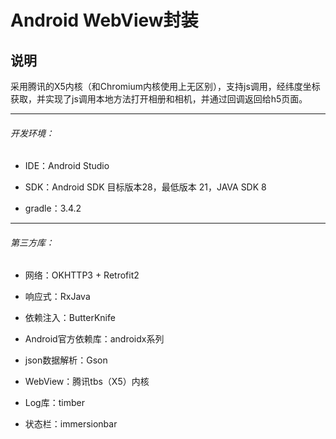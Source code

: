# Android WebView封装

## 说明
采用腾讯的X5内核（和Chromium内核使用上无区别），支持js调用，经纬度坐标获取，并实现了js调用本地方法打开相册和相机，并通过回调返回给h5页面。

---

###### 开发环境：
- IDE：Android Studio

- SDK：Android SDK 目标版本28，最低版本 21，JAVA SDK 8

- gradle：3.4.2

---

###### 第三方库：
- 网络：OKHTTP3 + Retrofit2

- 响应式：RxJava

- 依赖注入：ButterKnife

- Android官方依赖库：androidx系列

- json数据解析：Gson

- WebView：腾讯tbs（X5）内核

- Log库：timber

- 状态栏：immersionbar
